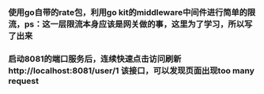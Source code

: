 ### 使用go自带的rate包，利用go kit的middleware中间件进行简单的限流，ps：这一层限流本身应该是网关做的事，这里为了学习，所以写了出来
### 启动8081的端口服务后，连续快速点击访问刷新http://localhost:8081/user/1 该接口，可以发现页面出现too many request
